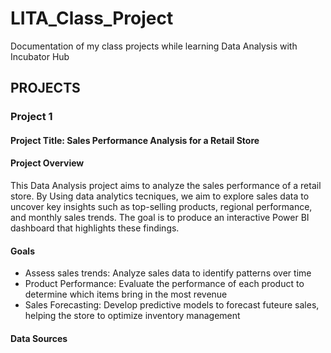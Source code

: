 # LITA_Class_Project
Documentation of my class projects while learning Data Analysis with Incubator Hub
## PROJECTS
### Project 1 
#### Project Title: Sales Performance Analysis for a Retail Store
#### Project Overview
This Data Analysis project aims to analyze the sales performance of a retail store. By Using data analytics tecniques, we aim to explore sales data to uncover key insights such as top-selling products, regional performance, and monthly sales trends. The goal is to produce an interactive Power BI dashboard that highlights these findings.

#### Goals
- Assess sales trends: Analyze sales data to identify patterns over time
- Product Performance: Evaluate the performance of each product to determine which items bring in the most revenue
- Sales Forecasting: Develop predictive models to forecast futeure sales, helping the store to optimize inventory management

#### Data Sources
